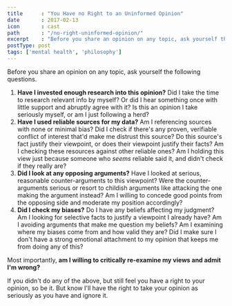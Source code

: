 ```yaml
---
title      : "You Have no Right to an Uninformed Opinion"
date       : 2017-02-13
icon       : cast
path       : "/no-right-uninformed-opinion/"
excerpt    : "Before you share an opinion on any topic, ask yourself the following questions"
postType: post
tags: ['mental health', 'philosophy']
---
```


Before you share an opinion on any topic, ask yourself the following questions.

1. **Have I invested enough research into this opinion?** Did I take the time to research relevant info by myself? Or did I hear something once with little support and abruptly agree with it? Is this an opinion I take seriously myself, or am I just following a herd?
2. **Have I used reliable sources for my data?** Am I referencing sources with none or minimal bias? Did I check if there's any proven, verifiable conflict of interest that'd make me distrust this source? Do this source's fact justify their viewpoint, or does their viewpoint justify their facts? Am I checking these resources against other reliable ones? Am I holding this view just because someone who _seems_ reliable said it, and didn't check if they really are?
3. **Did I look at any opposing arguments?** Have I looked at serious, reasonable counter-arguments to this viewpoint? Were the counter-arguments serious or resort to childish arguments like attacking the one making the argument instead? Am I willing to concede good points from the opposing side and moderate my position accordingly?
4. **Did I check my biases?** Do I have any beliefs affecting my judgment? Am I looking for selective facts to justify a viewpoint I already have? Am I avoiding arguments that make me question my beliefs? Am I examining where my biases come from and how valid they are? Did I make sure I don't have a strong emotional attachment to my opinion that keeps me from doing any of this?

Most importantly, **am I willing to critically re-examine my views and admit I'm wrong?**

If you didn't do any of the above, but still feel you have a right to your opinion, so be it. But know I'll have the right to take your opinion as seriously as you have and ignore it.
